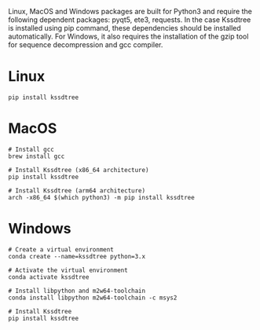 Linux, MacOS and Windows packages are built for Python3 and require the following dependent packages: pyqt5, ete3, requests. In the case Kssdtree is installed using pip command, these dependencies should be installed automatically. For Windows, it also requires the installation of the gzip tool for sequence decompression and gcc compiler.

# Linux
```
pip install kssdtree
```

# MacOS
```
# Install gcc
brew install gcc

# Install Kssdtree (x86_64 architecture)
pip install kssdtree

# Install Kssdtree (arm64 architecture)
arch -x86_64 $(which python3) -m pip install kssdtree
```

# Windows
```
# Create a virtual environment
conda create --name=kssdtree python=3.x

# Activate the virtual environment
conda activate kssdtree

# Install libpython and m2w64-toolchain 
conda install libpython m2w64-toolchain -c msys2

# Install Kssdtree
pip install kssdtree
```